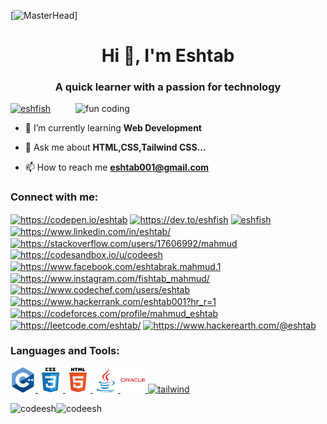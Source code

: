 [![MasterHead](https://camo.githubusercontent.com/5dc6ee33381917e41fc9c4951799268998f11a9b864399bf79a0842e4f9b194d/68747470733a2f2f692e696d6775722e636f6d2f315a76566b44632e676966)] 
<h1 align="center">Hi 👋, I'm Eshtab</h1>
<h3 align="center">A quick learner with a passion for technology</h3>
<img align="right" alt="fun coding" width="400" src="https://art.pixilart.com/sr2712ab0b35ecd.gif">

<p align="left"> <a href="https://twitter.com/eshfish" target="blank"><img src="https://img.shields.io/twitter/follow/eshfish?logo=twitter&style=for-the-badge" alt="eshfish" /></a> </p>

- 🌱 I’m currently learning **Web Development**

- 💬 Ask me about **HTML,CSS,Tailwind CSS...**

- 📫 How to reach me **eshtab001@gmail.com**

<h3 align="left">Connect with me:</h3>
<p align="left">
<a href="https://codepen.io/https://codepen.io/eshtab" target="blank"><img align="center" src="https://raw.githubusercontent.com/rahuldkjain/github-profile-readme-generator/master/src/images/icons/Social/codepen.svg" alt="https://codepen.io/eshtab" height="30" width="40" /></a>
<a href="https://dev.to/https://dev.to/eshfish" target="blank"><img align="center" src="https://raw.githubusercontent.com/rahuldkjain/github-profile-readme-generator/master/src/images/icons/Social/devto.svg" alt="https://dev.to/eshfish" height="30" width="40" /></a>
<a href="https://twitter.com/eshfish" target="blank"><img align="center" src="https://raw.githubusercontent.com/rahuldkjain/github-profile-readme-generator/master/src/images/icons/Social/twitter.svg" alt="eshfish" height="30" width="40" /></a>
<a href="https://linkedin.com/in/https://www.linkedin.com/in/eshtab/" target="blank"><img align="center" src="https://raw.githubusercontent.com/rahuldkjain/github-profile-readme-generator/master/src/images/icons/Social/linked-in-alt.svg" alt="https://www.linkedin.com/in/eshtab/" height="30" width="40" /></a>
<a href="https://stackoverflow.com/users/https://stackoverflow.com/users/17606992/mahmud" target="blank"><img align="center" src="https://raw.githubusercontent.com/rahuldkjain/github-profile-readme-generator/master/src/images/icons/Social/stack-overflow.svg" alt="https://stackoverflow.com/users/17606992/mahmud" height="30" width="40" /></a>
<a href="https://codesandbox.com/https://codesandbox.io/u/codeesh" target="blank"><img align="center" src="https://raw.githubusercontent.com/rahuldkjain/github-profile-readme-generator/master/src/images/icons/Social/codesandbox.svg" alt="https://codesandbox.io/u/codeesh" height="30" width="40" /></a>
<a href="https://fb.com/https://www.facebook.com/eshtabrak.mahmud.1" target="blank"><img align="center" src="https://raw.githubusercontent.com/rahuldkjain/github-profile-readme-generator/master/src/images/icons/Social/facebook.svg" alt="https://www.facebook.com/eshtabrak.mahmud.1" height="30" width="40" /></a>
<a href="https://instagram.com/https://www.instagram.com/fishtab_mahmud/" target="blank"><img align="center" src="https://raw.githubusercontent.com/rahuldkjain/github-profile-readme-generator/master/src/images/icons/Social/instagram.svg" alt="https://www.instagram.com/fishtab_mahmud/" height="30" width="40" /></a>
<a href="https://www.codechef.com/users/https://www.codechef.com/users/eshtab" target="blank"><img align="center" src="https://cdn.jsdelivr.net/npm/simple-icons@3.1.0/icons/codechef.svg" alt="https://www.codechef.com/users/eshtab" height="30" width="40" /></a>
<a href="https://www.hackerrank.com/https://www.hackerrank.com/eshtab001?hr_r=1" target="blank"><img align="center" src="https://raw.githubusercontent.com/rahuldkjain/github-profile-readme-generator/master/src/images/icons/Social/hackerrank.svg" alt="https://www.hackerrank.com/eshtab001?hr_r=1" height="30" width="40" /></a>
<a href="https://codeforces.com/profile/https://codeforces.com/profile/mahmud_eshtab" target="blank"><img align="center" src="https://raw.githubusercontent.com/rahuldkjain/github-profile-readme-generator/master/src/images/icons/Social/codeforces.svg" alt="https://codeforces.com/profile/mahmud_eshtab" height="30" width="40" /></a>
<a href="https://www.leetcode.com/https://leetcode.com/eshtab/" target="blank"><img align="center" src="https://raw.githubusercontent.com/rahuldkjain/github-profile-readme-generator/master/src/images/icons/Social/leet-code.svg" alt="https://leetcode.com/eshtab/" height="30" width="40" /></a>
<a href="https://www.hackerearth.com/https://www.hackerearth.com/@eshtab" target="blank"><img align="center" src="https://raw.githubusercontent.com/rahuldkjain/github-profile-readme-generator/master/src/images/icons/Social/hackerearth.svg" alt="https://www.hackerearth.com/@eshtab" height="30" width="40" /></a>
</p>

<h3 align="left">Languages and Tools:</h3>
<p align="left"> <a href="https://www.w3schools.com/cpp/" target="_blank" rel="noreferrer"> <img src="https://raw.githubusercontent.com/devicons/devicon/master/icons/cplusplus/cplusplus-original.svg" alt="cplusplus" width="40" height="40"/> </a> <a href="https://www.w3schools.com/css/" target="_blank" rel="noreferrer"> <img src="https://raw.githubusercontent.com/devicons/devicon/master/icons/css3/css3-original-wordmark.svg" alt="css3" width="40" height="40"/> </a> <a href="https://www.w3.org/html/" target="_blank" rel="noreferrer"> <img src="https://raw.githubusercontent.com/devicons/devicon/master/icons/html5/html5-original-wordmark.svg" alt="html5" width="40" height="40"/> </a> <a href="https://www.java.com" target="_blank" rel="noreferrer"> <img src="https://raw.githubusercontent.com/devicons/devicon/master/icons/java/java-original.svg" alt="java" width="40" height="40"/> </a> <a href="https://www.oracle.com/" target="_blank" rel="noreferrer"> <img src="https://raw.githubusercontent.com/devicons/devicon/master/icons/oracle/oracle-original.svg" alt="oracle" width="40" height="40"/> </a> <a href="https://tailwindcss.com/" target="_blank" rel="noreferrer"> <img src="https://www.vectorlogo.zone/logos/tailwindcss/tailwindcss-icon.svg" alt="tailwind" width="40" height="40"/> </a> </p>

<p><img align="left" src="https://github-readme-stats.vercel.app/api/top-langs?username=codeesh&show_icons=true&locale=en&layout=compact" alt="codeesh" /></p>

<p><img align="left" src="https://github-readme-streak-stats.herokuapp.com/?user=codeesh&" alt="codeesh" /></p>
